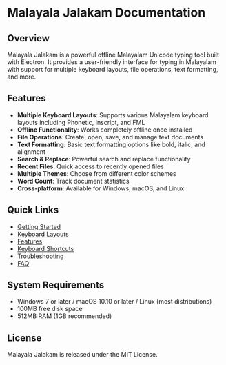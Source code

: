 # Malayala Jalakam Documentation

## Overview
Malayala Jalakam is a powerful offline Malayalam Unicode typing tool built with Electron. It provides a user-friendly interface for typing in Malayalam with support for multiple keyboard layouts, file operations, text formatting, and more.

## Features

- **Multiple Keyboard Layouts**: Supports various Malayalam keyboard layouts including Phonetic, Inscript, and FML
- **Offline Functionality**: Works completely offline once installed
- **File Operations**: Create, open, save, and manage text documents
- **Text Formatting**: Basic text formatting options like bold, italic, and alignment
- **Search & Replace**: Powerful search and replace functionality
- **Recent Files**: Quick access to recently opened files
- **Multiple Themes**: Choose from different color schemes
- **Word Count**: Track document statistics
- **Cross-platform**: Available for Windows, macOS, and Linux

## Quick Links

- [Getting Started](./getting-started/installation.md)
- [Keyboard Layouts](./getting-started/keyboard-layouts.md)
- [Features](./features/typing.md)
- [Keyboard Shortcuts](./keyboard-shortcuts.md)
- [Troubleshooting](./troubleshooting.md)
- [FAQ](./faq.md)

## System Requirements

- Windows 7 or later / macOS 10.10 or later / Linux (most distributions)
- 100MB free disk space
- 512MB RAM (1GB recommended)

## License

Malayala Jalakam is released under the MIT License.
